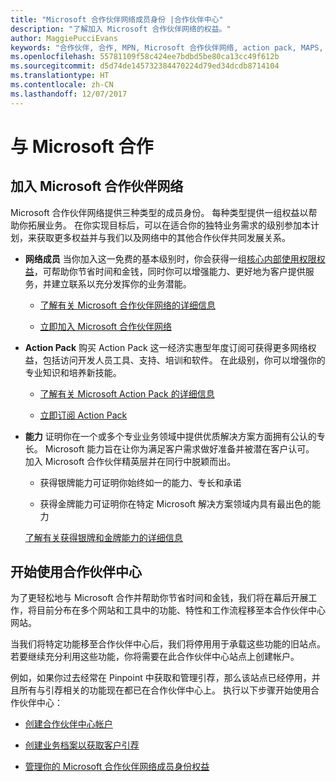 ```yaml
---
title: "Microsoft 合作伙伴网络成员身份 |合作伙伴中心"
description: "了解加入 Microsoft 合作伙伴网络的权益。"
author: MaggiePucciEvans
keywords: "合作伙伴, 合作, MPN, Microsoft 合作伙伴网络, action pack, MAPS, action pack 订阅, 权益, MPN 权益, 成员身份"
ms.openlocfilehash: 55781109f58c424ee7bdbd5be80ca13cc49f612b
ms.sourcegitcommit: d5d74de145732384470224d79ed34dcdb8714104
ms.translationtype: HT
ms.contentlocale: zh-CN
ms.lasthandoff: 12/07/2017
---
```

# <a name="partner-with-microsoft"></a>与 Microsoft 合作

## <a name="join-the-microsoft-partner-network"></a>加入 Microsoft 合作伙伴网络

Microsoft 合作伙伴网络提供三种类型的成员身份。 每种类型提供一组权益以帮助你拓展业务。 在你实现目标后，可以在适合你的独特业务需求的级别参加本计划，来获取更多权益并与我们以及网络中的其他合作伙伴共同发展关系。

-   **网络成员** 当你加入这一免费的基本级别时，你会获得一组[核心内部使用权限权益](https://partner.microsoft.com/membership/core-benefits)，可帮助你节省时间和金钱，同时你可以增强能力、更好地为客户提供服务，并建立联系以充分发挥你的业务潜能。

    -   [了解有关 Microsoft 合作伙伴网络的详细信息](https://partner.microsoft.com/membership/how-it-works)

    -   [立即加入 Microsoft 合作伙伴网络](https://partners.microsoft.com/PartnerProgram/simplifiedenrollment.aspx)

-   **Action Pack** 购买 Action Pack 这一经济实惠型年度订阅可获得更多网络权益，包括访问开发人员工具、支持、培训和软件。 在此级别，你可以增强你的专业知识和培养新技能。

    -   [了解有关 Microsoft Action Pack 的详细信息](https://partner.microsoft.com/membership/action-pack)

    -   [立即订阅 Action Pack](mpn-get-action-pack.md)

-   **能力** 证明你在一个或多个专业业务领域中提供优质解决方案方面拥有公认的专长。 Microsoft 能力旨在让你为满足客户需求做好准备并被潜在客户认可。 加入 Microsoft 合作伙伴精英层并在同行中脱颖而出。

    -   获得银牌能力可证明你始终如一的能力、专长和承诺

    -   获得金牌能力可证明你在特定 Microsoft 解决方案领域内具有最出色的能力

    [了解有关获得银牌和金牌能力的详细信息](https://partner.microsoft.com/membership/competencies)

   
## <a name="get-started-with-partner-center"></a>开始使用合作伙伴中心

为了更轻松地与 Microsoft 合作并帮助你节省时间和金钱，我们将在幕后开展工作，将目前分布在多个网站和工具中的功能、特性和工作流程移至本合作伙伴中心网站。 

当我们将特定功能移至合作伙伴中心后，我们将停用用于承载这些功能的旧站点。 若要继续充分利用这些功能，你将需要在此合作伙伴中心站点上创建帐户。 

例如，如果你过去经常在 Pinpoint 中获取和管理引荐，那么该站点已经停用，并且所有与引荐相关的功能现在都已在合作伙伴中心上。 执行以下步骤开始使用合作伙伴中心：   

-   [创建合作伙伴中心帐户](mpn-create-a-partner-center-account.md)

-   [创建业务档案以获取客户引荐](create-a-marketing-profile.md)

-   [管理你的 Microsoft 合作伙伴网络成员身份权益](manage-your-partner-network-benefits.md)


